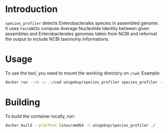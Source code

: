 

# Introduction

`species_profiler` detects Enterobacterales species in assembled genome.
It uses `FastANI`to compute Average Nucleotide Identity between 
given assemblies and Enterobacterales genomes taken from NCBI and reformat
the output to include NCBI taxonomy informations.


# Usage

To use the tool, you need to mount the working directory on `/cwd`. Example:
```bash
docker run --rm -v .:/cwd unigebsp/species_profiler species_profiler --out output.tsv my_assembly.fasta
```


# Building

To build the container locally, run:
```bash
docker build --platform linux/amd64 -t unigebsp/species_profiler ./
```


